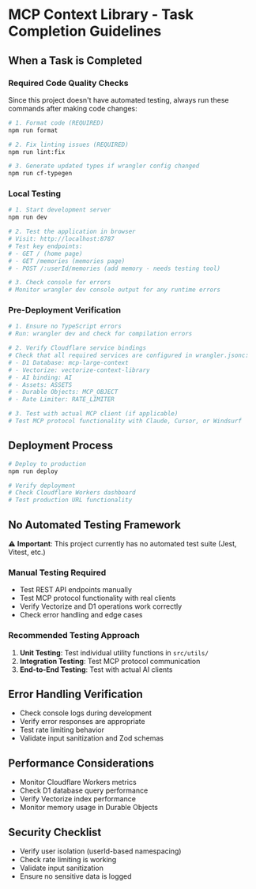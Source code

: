 # MCP Context Library - Task Completion Guidelines

## When a Task is Completed

### Required Code Quality Checks
Since this project doesn't have automated testing, always run these commands after making code changes:

```bash
# 1. Format code (REQUIRED)
npm run format

# 2. Fix linting issues (REQUIRED)
npm run lint:fix

# 3. Generate updated types if wrangler config changed
npm run cf-typegen
```

### Local Testing
```bash
# 1. Start development server
npm run dev

# 2. Test the application in browser
# Visit: http://localhost:8787
# Test key endpoints:
# - GET / (home page)
# - GET /memories (memories page)
# - POST /:userId/memories (add memory - needs testing tool)

# 3. Check console for errors
# Monitor wrangler dev console output for any runtime errors
```

### Pre-Deployment Verification
```bash
# 1. Ensure no TypeScript errors
# Run: wrangler dev and check for compilation errors

# 2. Verify Cloudflare service bindings
# Check that all required services are configured in wrangler.jsonc:
# - D1 Database: mcp-large-context
# - Vectorize: vectorize-context-library
# - AI binding: AI
# - Assets: ASSETS
# - Durable Objects: MCP_OBJECT
# - Rate Limiter: RATE_LIMITER

# 3. Test with actual MCP client (if applicable)
# Test MCP protocol functionality with Claude, Cursor, or Windsurf
```

## Deployment Process
```bash
# Deploy to production
npm run deploy

# Verify deployment
# Check Cloudflare Workers dashboard
# Test production URL functionality
```

## No Automated Testing Framework
⚠️ **Important**: This project currently has no automated test suite (Jest, Vitest, etc.)

### Manual Testing Required
- Test REST API endpoints manually
- Test MCP protocol functionality with real clients
- Verify Vectorize and D1 operations work correctly
- Check error handling and edge cases

### Recommended Testing Approach
1. **Unit Testing**: Test individual utility functions in `src/utils/`
2. **Integration Testing**: Test MCP protocol communication
3. **End-to-End Testing**: Test with actual AI clients

## Error Handling Verification
- Check console logs during development
- Verify error responses are appropriate
- Test rate limiting behavior
- Validate input sanitization and Zod schemas

## Performance Considerations
- Monitor Cloudflare Workers metrics
- Check D1 database query performance
- Verify Vectorize index performance
- Monitor memory usage in Durable Objects

## Security Checklist
- Verify user isolation (userId-based namespacing)
- Check rate limiting is working
- Validate input sanitization
- Ensure no sensitive data is logged